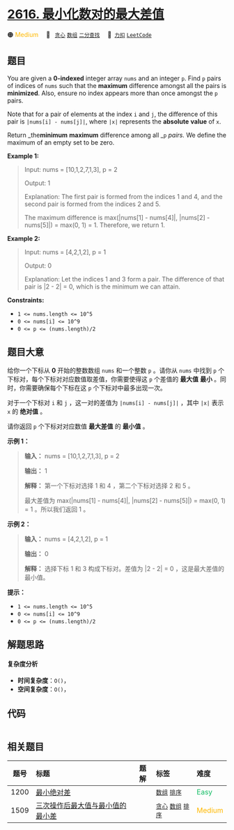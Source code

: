 # [2616. 最小化数对的最大差值](https://2xiao.github.io/leetcode-js/problem/2616.html)

🟠 <font color=#ffb800>Medium</font>&emsp; 🔖&ensp; [`贪心`](/tag/greedy.md) [`数组`](/tag/array.md) [`二分查找`](/tag/binary-search.md)&emsp; 🔗&ensp;[`力扣`](https://leetcode.cn/problems/minimize-the-maximum-difference-of-pairs) [`LeetCode`](https://leetcode.com/problems/minimize-the-maximum-difference-of-pairs)

## 题目

You are given a **0-indexed** integer array `nums` and an integer `p`. Find
`p` pairs of indices of `nums` such that the **maximum** difference amongst
all the pairs is **minimized**. Also, ensure no index appears more than once
amongst the `p` pairs.

Note that for a pair of elements at the index `i` and `j`, the difference of
this pair is `|nums[i] - nums[j]|`, where `|x|` represents the **absolute**
**value** of `x`.

Return _the**minimum** **maximum** difference among all _`p` _pairs._ We
define the maximum of an empty set to be zero.



**Example 1:**

> Input: nums = [10,1,2,7,1,3], p = 2
> 
> Output: 1
> 
> Explanation: The first pair is formed from the indices 1 and 4, and the second pair is formed from the indices 2 and 5. 
> 
> The maximum difference is max(|nums[1] - nums[4]|, |nums[2] - nums[5]|) = max(0, 1) = 1. Therefore, we return 1.

**Example 2:**

> Input: nums = [4,2,1,2], p = 1
> 
> Output: 0
> 
> Explanation: Let the indices 1 and 3 form a pair. The difference of that pair is |2 - 2| = 0, which is the minimum we can attain.

**Constraints:**

  * `1 <= nums.length <= 10^5`
  * `0 <= nums[i] <= 10^9`
  * `0 <= p <= (nums.length)/2`


## 题目大意

给你一个下标从 **0**  开始的整数数组 `nums` 和一个整数 `p` 。请你从 `nums` 中找到 `p`
个下标对，每个下标对对应数值取差值，你需要使得这 `p` 个差值的 **最大值**  **最小** 。同时，你需要确保每个下标在这 `p`
个下标对中最多出现一次。

对于一个下标对 `i` 和 `j` ，这一对的差值为 `|nums[i] - nums[j]|` ，其中 `|x|` 表示 `x` 的 **绝对值**  。

请你返回 `p` 个下标对对应数值 **最大差值**  的 **最小值**  。



**示例 1：**

> 
> 
> 
> 
> 
> **输入：** nums = [10,1,2,7,1,3], p = 2
> 
> **输出：** 1
> 
> **解释：** 第一个下标对选择 1 和 4 ，第二个下标对选择 2 和 5 。
> 
> 最大差值为 max(|nums[1] - nums[4]|, |nums[2] - nums[5]|) = max(0, 1) = 1 。所以我们返回 1 。
> 
> 

**示例 2：**

> 
> 
> 
> 
> 
> **输入：** nums = [4,2,1,2], p = 1
> 
> **输出：** 0
> 
> **解释：** 选择下标 1 和 3 构成下标对。差值为 |2 - 2| = 0 ，这是最大差值的最小值。
> 
> 



**提示：**

  * `1 <= nums.length <= 10^5`
  * `0 <= nums[i] <= 10^9`
  * `0 <= p <= (nums.length)/2`


## 解题思路

#### 复杂度分析

- **时间复杂度**：`O()`，
- **空间复杂度**：`O()`，

## 代码

```javascript

```

## 相关题目

<!-- prettier-ignore -->
| 题号 | 标题 | 题解 | 标签 | 难度 |
| :------: | :------ | :------: | :------ | :------ |
| 1200 | [最小绝对差](https://leetcode.com/problems/minimum-absolute-difference) |  |  [`数组`](/tag/array.md) [`排序`](/tag/sorting.md) | <font color=#15bd66>Easy</font> |
| 1509 | [三次操作后最大值与最小值的最小差](https://leetcode.com/problems/minimum-difference-between-largest-and-smallest-value-in-three-moves) |  |  [`贪心`](/tag/greedy.md) [`数组`](/tag/array.md) [`排序`](/tag/sorting.md) | <font color=#ffb800>Medium</font> |